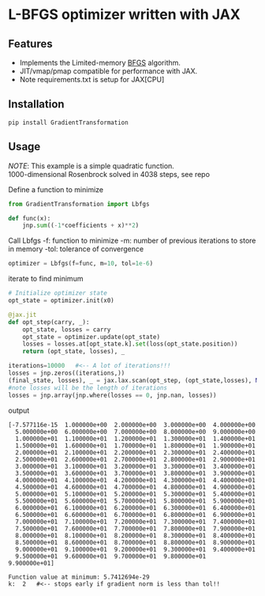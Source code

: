 # L-BFGS optimizer written with JAX

## Features

- Implements the Limited-memory [BFGS](https://en.wikipedia.org/wiki/Limited-memory_BFGS) algorithm.
- JIT/vmap/pmap compatible for performance with JAX.
- Note requirements.txt is setup for JAX[CPU]

## Installation
```
pip install GradientTransformation
```

## Usage
*NOTE*: This example is a simple quadratic function.\
1000-dimensional Rosenbrock solved in 4038 steps, see repo


Define a function to minimize
```python
from GradientTransformation import Lbfgs

def func(x): 
    jnp.sum((-1*coefficients + x)**2)
```

Call Lbfgs
-f: function to minimize
-m: number of previous iterations to store in memory
-tol: tolerance of convergence
```python
optimizer = Lbfgs(f=func, m=10, tol=1e-6)
```

iterate to find minimum
```python
# Initialize optimizer state
opt_state = optimizer.init(x0)

@jax.jit
def opt_step(carry, _):
    opt_state, losses = carry
    opt_state = optimizer.update(opt_state)
    losses = losses.at[opt_state.k].set(loss(opt_state.position))
    return (opt_state, losses), _

iterations=10000   #<-- A lot of iterations!!!
losses = jnp.zeros((iterations,))
(final_state, losses), _ = jax.lax.scan(opt_step, (opt_state,losses), None, length=iterations)
#note losses will be the length of iterations
losses = jnp.array(jnp.where(losses == 0, jnp.nan, losses))
```

output
```
[-7.577116e-15  1.000000e+00  2.000000e+00  3.000000e+00  4.000000e+00
  5.000000e+00  6.000000e+00  7.000000e+00  8.000000e+00  9.000000e+00
  1.000000e+01  1.100000e+01  1.200000e+01  1.300000e+01  1.400000e+01
  1.500000e+01  1.600000e+01  1.700000e+01  1.800000e+01  1.900000e+01
  2.000000e+01  2.100000e+01  2.200000e+01  2.300000e+01  2.400000e+01
  2.500000e+01  2.600000e+01  2.700000e+01  2.800000e+01  2.900000e+01
  3.000000e+01  3.100000e+01  3.200000e+01  3.300000e+01  3.400000e+01
  3.500000e+01  3.600000e+01  3.700000e+01  3.800000e+01  3.900000e+01
  4.000000e+01  4.100000e+01  4.200000e+01  4.300000e+01  4.400000e+01
  4.500000e+01  4.600000e+01  4.700000e+01  4.800000e+01  4.900000e+01
  5.000000e+01  5.100000e+01  5.200000e+01  5.300000e+01  5.400000e+01
  5.500000e+01  5.600000e+01  5.700000e+01  5.800000e+01  5.900000e+01
  6.000000e+01  6.100000e+01  6.200000e+01  6.300000e+01  6.400000e+01
  6.500000e+01  6.600000e+01  6.700000e+01  6.800000e+01  6.900000e+01
  7.000000e+01  7.100000e+01  7.200000e+01  7.300000e+01  7.400000e+01
  7.500000e+01  7.600000e+01  7.700000e+01  7.800000e+01  7.900000e+01
  8.000000e+01  8.100000e+01  8.200000e+01  8.300000e+01  8.400000e+01
  8.500000e+01  8.600000e+01  8.700000e+01  8.800000e+01  8.900000e+01
  9.000000e+01  9.100000e+01  9.200000e+01  9.300000e+01  9.400000e+01
  9.500000e+01  9.600000e+01  9.700000e+01  9.800000e+01  9.900000e+01]

Function value at minimum: 5.7412694e-29
k:  2   #<-- stops early if gradient norm is less than tol!!
```


